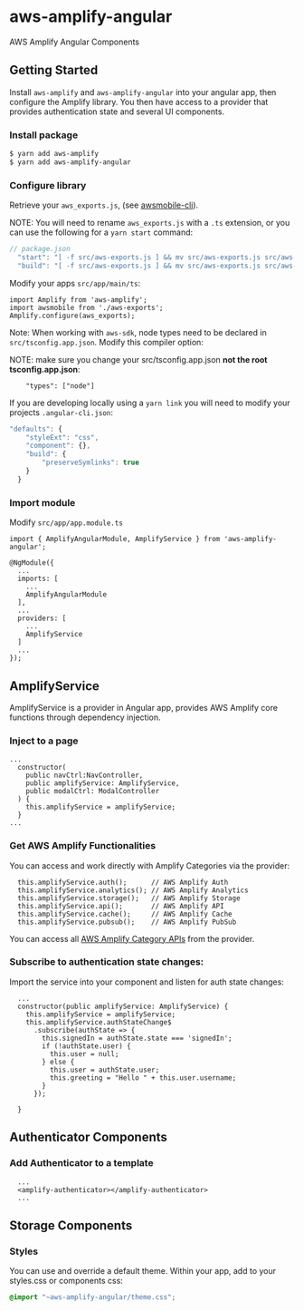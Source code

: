 # aws-amplify-angular
AWS Amplify Angular Components

## Getting Started

Install `aws-amplify` and `aws-amplify-angular` into your angular app, then configure the Amplify library. You then have access to a provider that provides authentication state and several UI components.

### Install package

```bash
$ yarn add aws-amplify
$ yarn add aws-amplify-angular
```

### Configure library

Retrieve your `aws_exports.js`, (see [awsmobile-cli](https://github.com/aws/awsmobile-cli)).

NOTE: You will need to rename `aws_exports.js` with a `.ts` extension, or you can use the following for a `yarn start` command:

```js
// package.json
  "start": "[ -f src/aws-exports.js ] && mv src/aws-exports.js src/aws-exports.ts || ng serve; ng serve",
  "build": "[ -f src/aws-exports.js ] && mv src/aws-exports.js src/aws-exports.ts || ng build --prod; ng build --prod"
```

Modify your apps `src/app/main/ts`:

```
import Amplify from 'aws-amplify';
import awsmobile from './aws-exports';
Amplify.configure(aws_exports);
```

Note: When working with `aws-sdk`, node types need to be declared in `src/tsconfig.app.json`. Modify this compiler option:

NOTE: make sure you change your src/tsconfig.app.json **not the root tsconfig.app.json**:

```
    "types": ["node"]
```

If you are developing locally using a `yarn link` you will need to modify your projects `.angular-cli.json`:

```js
"defaults": {
    "styleExt": "css",
    "component": {},
    "build": {
        "preserveSymlinks": true
    }
  }
```

### Import module

Modify `src/app/app.module.ts`

```
import { AmplifyAngularModule, AmplifyService } from 'aws-amplify-angular';

@NgModule({
  ...
  imports: [
    ...
    AmplifyAngularModule
  ],
  ...
  providers: [
    ...
    AmplifyService
  ]
  ...
});
```

## AmplifyService

AmplifyService is a provider in Angular app, provides AWS Amplify core functions through dependency injection.

### Inject to a page

```
...
  constructor(
    public navCtrl:NavController,
    public amplifyService: AmplifyService,
    public modalCtrl: ModalController
  ) {
    this.amplifyService = amplifyService;
  }
...
```

### Get AWS Amplify Functionalities

You can access and work directly with Amplify Categories via the provider:

```
  this.amplifyService.auth();      // AWS Amplify Auth
  this.amplifyService.analytics(); // AWS Amplify Analytics
  this.amplifyService.storage();   // AWS Amplify Storage
  this.amplifyService.api();       // AWS Amplify API
  this.amplifyService.cache();     // AWS Amplify Cache
  this.amplifyService.pubsub();    // AWS Amplify PubSub 
```

You can access all [AWS Amplify Category APIs](https://aws.github.io/aws-amplify) from the provider.

### Subscribe to authentication state changes:

Import the service into your component and listen for auth state changes:

```
  ...
  constructor(public amplifyService: AmplifyService) {
    this.amplifyService = amplifyService;
    this.amplifyService.authStateChange$
      .subscribe(authState => {
        this.signedIn = authState.state === 'signedIn';
        if (!authState.user) {
          this.user = null;
        } else {
          this.user = authState.user;
          this.greeting = "Hello " + this.user.username;
        }
      });

  }
```

## Authenticator Components

### Add Authenticator to a template

```
  ...
  <amplify-authenticator></amplify-authenticator>
  ...
```

## Storage Components

### Styles

You can use and override a default theme. Within your app, add to your styles.css or components css:

```css
@import "~aws-amplify-angular/theme.css";
```